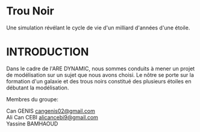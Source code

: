 # Trou Noir

Une simulation révélant le cycle de vie d'un milliard d'années d'une étoile.

# INTRODUCTION

Dans le cadre de l'ARE DYNAMIC, nous sommes conduits à mener un projet de modélisation sur un sujet que nous avons choisi. Le nôtre se porte sur la formation d'un galaxie et des trous noirs constitué des plusieurs étoiles en débutant la modélisation.





Membres du groupe:

Can GENIS cangenis02@gmail.com                       
Ali Can CEBI alicancebi9@gmail.com                     
Yassine BAMHAOUD 

